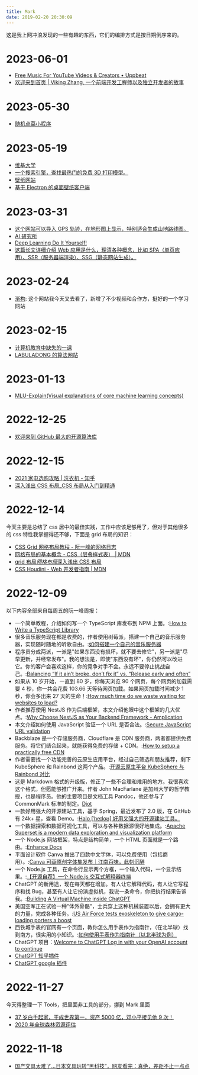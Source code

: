 ```yaml
---
title: Mark
date: 2019-02-20 20:30:09
---
```


这是我上网冲浪发现的一些有趣的东西，它们的编排方式是按日期倒序来的。

# 2023-06-01

- [Free Music For YouTube Videos & Creators • Uppbeat](https://uppbeat.io/)
- [欢迎来到首页 | Viking Zhang, 一个前端开发工程师以及独立开发者的故事](https://vikingz.me/)

# 2023-05-30

- [随机点菜小程序](http://chishenme.xyz/)

# 2023-05-19

- [维基大学](https://en.wikiversity.org/wiki/Wikiversity:Main_Page)
- [一个搜索引擎，查找最热门的免费 3D 打印模型。](https://www.printablesearch.com/)
- [壁纸网站](https://wallhaven.cc/)
- [基于 Electron 的桌面壁纸客户端](https://github.com/wangrongding/wallpaper-box)

# 2023-03-31

- [这个网站可以导入 GPS 轨迹，在地形图上显示，特别适合生成山地路线图。](https://cubetrek.com/static/join.html)
- [AI 研究所](https://www.aiyjs.com/)
- [Deep Learning Do It Yourself!](https://dataflowr.github.io/website/)
- [这篇长文详细介绍 Web 应用是什么，理清各种概念，比如 SPA（单页应用）、SSR（服务器端渲染）、SSG（静态网站生成）。](https://www.robinwieruch.de/web-applications/)

# 2023-02-24

- [渐构](https://www.modevol.com/): 这个网站我今天又去看了，新增了不少视频和合作方，挺好的一个学习网站

# 2023-02-15

- [计算机教育中缺失的一课](https://missing-semester-cn.github.io/)
- [LABULADONG 的算法网站](https://labuladong.github.io/algo/)

# 2023-01-13

- [MLU-Explain(Visual explanations of core machine learning concepts)](https://mlu-explain.github.io/)

# 2022-12-25

- [欢迎来到 GitHub 最大的开源算法库](https://the-algorithms.com/zh_Hans)

# 2022-12-15

- [2021 家电选购攻略 | 洗衣机 - 知乎](https://zhuanlan.zhihu.com/p/99879416)
- [深入浅出 CSS 布局\_CSS 布局从入门到精通](http://layout.imweb.io/)

# 2022-12-14

今天主要是总结了 css 居中的最佳实践，工作中应该足够用了，但对于其他很多的 css 特性我掌握得还不够，下面是 grid 布局的知识：

- [CSS Grid 网格布局教程 - 阮一峰的网络日志](https://www.ruanyifeng.com/blog/2019/03/grid-layout-tutorial.html)
- [网格布局的基本概念 - CSS（层叠样式表） | MDN](https://developer.mozilla.org/zh-CN/docs/Web/CSS/CSS_Grid_Layout/Basic_Concepts_of_Grid_Layout)
- [grid 布局*网格布局*深入浅出 CSS 布局](http://layout.imweb.io/article/grids.html)
- [CSS Houdini - Web 开发者指南 | MDN](https://developer.mozilla.org/zh-CN/docs/Web/Guide/Houdini)

# 2022-12-09

以下内容全部来自每周五的阮一峰周报：

- 一个简单教程，介绍如何写一个 TypeScript 库发布到 NPM 上面。:[How to Write a TypeScript Library](https://www.tsmean.com/articles/how-to-write-a-typescript-library/)
- 很多音乐服务现在都是收费的，作者使用树莓派，搭建一个自己的音乐服务器，实现随时随地的听歌自由。:[如何搭建一个自己的音乐服务器](https://www.wdbyte.com/music-server.html)
- 程序员分成两派，一派是"如果东西没有损坏，就不要去修它"，另一派是"尽早更新，并经常发布"。我的想法是，即使"东西没有坏"，你仍然可以改进它。你的客户会喜欢这样，你的竞争对手不会。永远不要停止挑战自己。:[Balancing “If it ain’t broke, don’t fix it” vs. “Release early and often”](https://www.redhat.com/en/blog/balancing-if-it-aint-broke-dont-fix-it-vs-release-early-and-often)
- 如果从 10 岁开始，一直到 80 岁，你每天浏览 90 个网页，每个网页的加载需要 4 秒，你一共会花费 103.66 天等待网页加载。如果网页加载时间减少 1 秒，你会多出来 27 天的生命！:[How much time do we waste waiting for websites to load?](https://www.datafantic.com/how-much-time-do-we-waste-waiting-for-websites-to-load/)
- 作者推荐使用 NestJS 作为后端框架，本文介绍他眼中这个框架的几大优点。:[Why Choose NestJS as Your Backend Framework - Amplication](https://amplication.com/blog/why-choose-nestjs-as-your-backend-framework-amplication)
- 本文介绍如何使用 JavaScript 验证一个 URL 是否合法。:[Secure JavaScript URL validation](https://snyk.io/blog/secure-javascript-url-validation/)
- Backblaze 是一个存储服务商，Cloudflare 是 CDN 服务商，两者都提供免费服务。将它们结合起来，就能获得免费的存储 + CDN。:[How to setup a practically free CDN](https://gist.github.com/charlesroper/f2da6152d6789fa6f25e9d194a42b889)
- 作者需要找一个功能完善的云原生应用平台，经过自己筛选和朋友推荐，剩下 KubeSphere 和 Rainbond 这两个产品。:[开源云原生平台 KubeSphere 与 Rainbond 对比](https://mp.weixin.qq.com/s/VIxJNlJHQu91T7ASXg7sAQ)
- 这是 Markdown 格式的升级版，修正了一些不合理和难用的地方。我很喜欢这个格式，但愿能够推广开来。作者 John MacFarlane 是加州大学的哲学教授，也是程序员。他的主要项目是文档工具 Pandoc，他还参与了 CommonMark 标准的制定。[Djot](https://djot.net/)
- 一款好用强大的开源建站工具，基于 Spring，最近发布了 2.0 版，在 GitHub 有 24k+ 星，查看 Demo。:[Halo [ˈheɪloʊ] 好用又强大的开源建站工具。](https://halo.run/)
- 一个数据探索和数据可视化工具，可以与各种数据源很好地集成。:[Apache Superset is a modern data exploration and visualization platform](https://superset.apache.org/)
- 一个 Node.js 网站框架，特点是结构简单，一个 HTML 页面就是一个路由。:[Enhance Docs](https://enhance.dev/docs/)
- 平面设计软件 Canva 推出了四款中文字体，可以免费使用（包括商用）。:[Canva 可画原创字体集发布｜江南百味，此刻沉醉](https://mp.weixin.qq.com/s/dDCQxLhxj3tciMWEW2JeqQ)
- 一个 Node.js 工具，在命令行显示两个方框，一个输入代码，一个显示结果。:[【开源自荐】一个 Node.js 交互式解释器终端](https://github.com/ruanyf/weekly/issues/2776)
- ChatGPT 的新用途，现在每天都在增加。有人让它解释代码，有人让它写程序和找 Bug，甚至有人让它扮演虚拟机，我说一条命令，你把执行结果告诉我。:[Building A Virtual Machine inside ChatGPT](https://www.engraved.blog/building-a-virtual-machine-inside/)
- 美国空军正在试验一种"体外骨骼"，士兵穿上这种机械装置以后，会拥有更大的力量，完成各种任务。:[US Air Force tests exoskeleton to give cargo-loading porters a boost](https://www.defensenews.com/air/2022/10/17/us-air-force-tests-exoskeleton-to-give-cargo-loading-porters-a-boost/)
- 西铁城手表的官网有一个页面，教你怎么用手表作为指南针，（在北半球）找到南方，很实用的小知识。:[如何使用手表作为指南针（以北半球为例）](https://www.citizenwatch-global.com/support/exterior/direction_sc.html)
- ChatGPT 项目：[Welcome to ChatGPT Log in with your OpenAI account to continue](https://chat.openai.com/auth/login)
- [ChatGPT 知乎插件](https://github.com/no13bus/chat-gpt-zhihu-extension)
- [ChatGPT google 插件](https://github.com/wong2/chat-gpt-google-extension)

# 2022-11-27

今天得整理一下 Tools，把里面非工具的部分，挪到 Mark 里面

- [37 岁白手起家，干成世界第一，资产 5000 亿，邓小平接见他 9 次！](https://mp.weixin.qq.com/s/wD1TeoqeDB9KLNHnTRWrnQ)
- [2020 年全球森林资源评估](https://www.fao.org/forest-resources-assessment/2020/zh)

# 2022-11-18

- [国产文具太难了...日本文具玩转“黑科技”，网友看完：真绝，差距不止一点点](https://mp.weixin.qq.com/s/itV_n0iIMD_k2Mal70DVyg)
